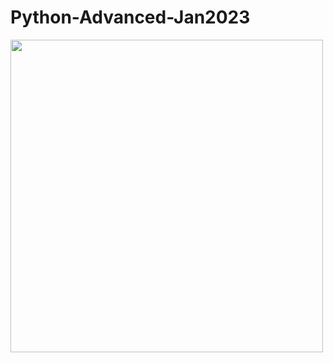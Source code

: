 ﻿# Python-Advanced-Jan2023
<img width="500" src="https://softuni.bg/certificates/certificates/converttoimage/159425?code=4ab1b154">
